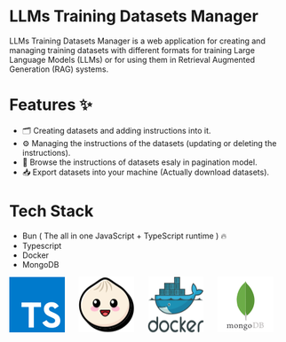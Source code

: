 # LLMs Training Datasets Manager

LLMs Training Datasets Manager is a web application for creating and managing training datasets
with different formats for training Large Language Models (LLMs)
or for using them in Retrieval Augmented Generation (RAG) systems.

# Features :sparkles:

- :card_index_dividers: Creating datasets and adding instructions into it.
- :gear: Managing the instructions of the datasets (updating or deleting the instructions).
- :bookmark_tabs: Browse the instructions of datasets esaly in pagination model.
- :inbox_tray: Export datasets into your machine (Actually download datasets).

# Tech Stack

- Bun ( The all in one JavaScript + TypeScript runtime ) :fire:
- Typescript
- Docker
- MongoDB

<div style="display: flex; gap: 25px">
  <img src="readme_file_icons/typescript.svg">
  <img src="readme_file_icons/bun.svg">
  <img src="readme_file_icons/docker.svg">
  <img src="readme_file_icons/mongodb.svg">
</div>
